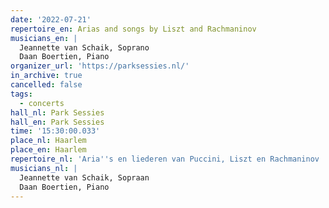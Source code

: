 ```yaml
---
date: '2022-07-21'
repertoire_en: Arias and songs by Liszt and Rachmaninov
musicians_en: |
  Jeannette van Schaik, Soprano
  Daan Boertien, Piano
organizer_url: 'https://parksessies.nl/'
in_archive: true
cancelled: false
tags:
  - concerts
hall_nl: Park Sessies
hall_en: Park Sessies
time: '15:30:00.033'
place_nl: Haarlem
place_en: Haarlem
repertoire_nl: 'Aria''s en liederen van Puccini, Liszt en Rachmaninov '
musicians_nl: |
  Jeannette van Schaik, Sopraan
  Daan Boertien, Piano
---
```


